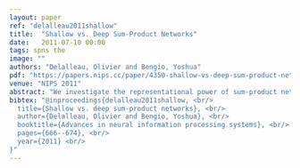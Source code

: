 ```yaml
---
layout: paper
ref: "delalleau2011shallow"
title:  "Shallow vs. Deep Sum-Product Networks"
date:   2011-07-10 00:00
tags: spns the
image: ""
authors: "Delalleau, Olivier and Bengio, Yoshua"
pdf: "https://papers.nips.cc/paper/4350-shallow-vs-deep-sum-product-networks.pdf"
venue: "NIPS 2011"
abstract: "We investigate the representational power of sum-product networks (computation networks analogous to neural networks, but whose individual units compute either products or weighted sums), through a theoretical analysis that compares deep (multiple hidden layers) vs. shallow (one hidden layer) architectures. We prove there exist families of functions that can be represented much more efficiently with a deep network than with a shallow one, i.e. with substantially fewer hidden units. Such results were not available until now, and contribute to motivate recent research involving learning of deep sum-product networks, and more generally motivate research in Deep Learning."
bibtex: "@inproceedings{delalleau2011shallow, <br/>
  title={Shallow vs. deep sum-product networks}, <br/>
  author={Delalleau, Olivier and Bengio, Yoshua}, <br/>
  booktitle={Advances in neural information processing systems}, <br/>
  pages={666--674}, <br/>
  year={2011} <br/>
}"
---
```

